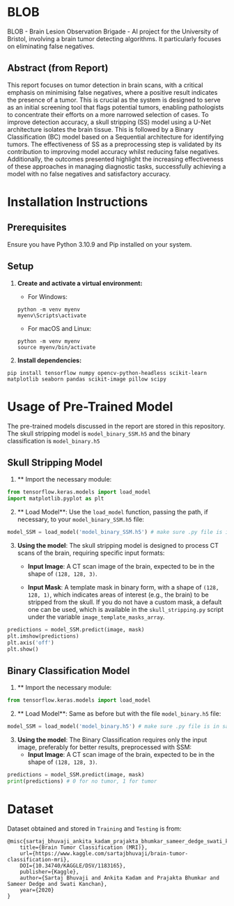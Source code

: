 # BLOB

BLOB - Brain Lesion Observation Brigade - AI project for the University of Bristol, involving a brain tumor detecting algorithms. It particularly focuses on eliminating false negatives. 

## Abstract (from Report)

This report focuses on tumor detection in brain scans, with a critical emphasis on minimising false negatives, where a positive result indicates the presence of a tumor. This is crucial as the system is designed to serve as an initial screening tool that flags potential tumors, enabling pathologists to concentrate their efforts on a more narrowed selection of cases. To improve detection accuracy, a skull stripping (SS) model using a U-Net architecture isolates the brain tissue. This is followed by a Binary Classification (BC) model based on a Sequential architecture for identifying tumors. The effectiveness of SS as a preprocessing step is validated by its contribution to improving model accuracy whilst reducing false negatives. Additionally, the outcomes presented highlight the increasing effectiveness of these approaches in managing diagnostic tasks, successfully achieving a model with no false negatives and satisfactory accuracy.

# Installation Instructions

## Prerequisites
Ensure you have Python 3.10.9 and Pip installed on your system.

## Setup
1. **Create and activate a virtual environment:**

    - For Windows:
    ```
    python -m venv myenv
    myenv\Scripts\activate
    ```

    - For macOS and Linux:
    ```
    python -m venv myenv
    source myenv/bin/activate
    ```

2.  **Install dependencies:**
```
pip install tensorflow numpy opencv-python-headless scikit-learn matplotlib seaborn pandas scikit-image pillow scipy
```
# Usage of Pre-Trained Model

The pre-trained models discussed in the report are stored in this repository. The skull stripping model is `model_binary_SSM.h5` and the binary classification is `model_binary.h5`

## Skull Stripping Model
1. ** Import the necessary module:

```python
from tensorflow.keras.models import load_model
import matplotlib.pyplot as plt
```

2. ** Load Model**:
   Use the `load_model` function, passing the path, if necessary, to your `model_binary_SSM.h5` file:

```python
model_SSM = load_model('model_binary_SSM.h5') # make sure .py file is in same directory as .h5 or specify path
```

3. **Using the model**:
   The skull stripping model is designed to process CT scans of the brain, requiring specific input formats:
    - **Input Image**: A CT scan image of the brain, expected to be in the shape of `(128, 128, 3)`. 

    - **Input Mask**: A template mask in binary form, with a shape of `(128, 128, 1)`, which indicates areas of interest (e.g., the brain) to be stripped from the skull. If you do not have a custom mask, a default one can be used, which is available in the `skull_stripping.py` script under the variable `image_template_masks_array`.

```python
predictions = model_SSM.predict(image, mask)
plt.imshow(predictions)
plt.axis('off')
plt.show()
```
## Binary Classification Model
1. ** Import the necessary module:

```python
from tensorflow.keras.models import load_model
```

2. ** Load Model**:
   Same as before but with the file `model_binary.h5` file:

```python
model_SSM = load_model('model_binary.h5') # make sure .py file is in same directory as .h5 or specify path
```

3. **Using the model**:
   The Binary Classification requires only the input image, preferably for better results, preprocessed with SSM:
    - **Input Image**: A CT scan image of the brain, expected to be in the shape of `(128, 128, 3)`. 

```python
predictions = model_SSM.predict(image, mask)
print(predictions) # 0 for no tumor, 1 for tumor
```

# Dataset 

Dataset obtained and stored in `Training` and `Testing` is from:

```
@misc{sartaj_bhuvaji_ankita_kadam_prajakta_bhumkar_sameer_dedge_swati_kanchan_2020,
	title={Brain Tumor Classification (MRI)},
	url={https://www.kaggle.com/sartajbhuvaji/brain-tumor-classification-mri},
	DOI={10.34740/KAGGLE/DSV/1183165},
	publisher={Kaggle},
	author={Sartaj Bhuvaji and Ankita Kadam and Prajakta Bhumkar and Sameer Dedge and Swati Kanchan},
	year={2020}
}
```